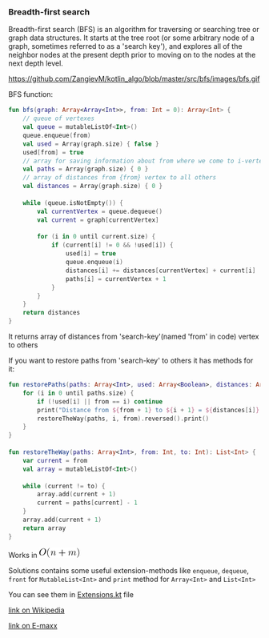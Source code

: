 ### Breadth-first search

Breadth-first search (BFS) is an algorithm for traversing or searching tree or graph data structures. It starts at the tree root (or some arbitrary node of a graph, sometimes referred to as a 'search key'), and explores all of the neighbor nodes at the present depth prior to moving on to the nodes at the next depth level.

https://github.com/ZangievM/kotlin_algo/blob/master/src/bfs/images/bfs.gif

BFS function:
``` kotlin
fun bfs(graph: Array<Array<Int>>, from: Int = 0): Array<Int> {
    // queue of vertexes
    val queue = mutableListOf<Int>()
    queue.enqueue(from)
    val used = Array(graph.size) { false }
    used[from] = true
    // array for saving information about from where we come to i-vertex
    val paths = Array(graph.size) { 0 }
    // array of distances from {from} vertex to all others
    val distances = Array(graph.size) { 0 }

    while (queue.isNotEmpty()) {
        val currentVertex = queue.dequeue()
        val current = graph[currentVertex]

        for (i in 0 until current.size) {
            if (current[i] != 0 && !used[i]) {
                used[i] = true
                queue.enqueue(i)
                distances[i] += distances[currentVertex] + current[i]
                paths[i] = currentVertex + 1
            }
        }
    }
    return distances
}
```

It returns array of distances from 'search-key'(named 'from' in code) vertex to others

If you want to restore paths from 'search-key' to others it has methods for it:
``` kotlin
fun restorePaths(paths: Array<Int>, used: Array<Boolean>, distances: Array<Int>, from: Int = 0) {
    for (i in 0 until paths.size) {
        if (!used[i] || from == i) continue
        print("Distance from ${from + 1} to ${i + 1} = ${distances[i]} -> ")
        restoreTheWay(paths, i, from).reversed().print()
    }
}

fun restoreTheWay(paths: Array<Int>, from: Int, to: Int): List<Int> {
    var current = from
    val array = mutableListOf<Int>()

    while (current != to) {
        array.add(current + 1)
        current = paths[current] - 1
    }
    array.add(current + 1)
    return array
}
```
Works in ![alt-text](https://github.com/ZangievM/kotlin_algo/blob/master/src/bfs/images/n+m.png)

Solutions contains some useful extension-methods like `enqueue`, `dequeue`, `front` for `MutableList<Int>` and `print` method for `Array<Int>` and `List<Int>`

You can see them in [Extensions.kt](https://github.com/ZangievM/kotlin_algo/blob/master/src/bfs/) file

[link on Wikipedia](https://en.wikipedia.org/wiki/Breadth-first_search)

[link on E-maxx](https://e-maxx.ru/algo/bfs)